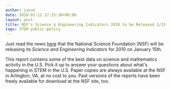 ```yaml
---
author: jason
date: 2010-01-12 17:15:30+00:00
layout: post
title: NSF's Science & Engineering Indicators 2010 to be Released 1/15
tags: STEM public-policy
---
```


Just read the news <a href="http://bit.ly/7Npw8B">here</a> that the National Science Foundation (NSF) will be releasing its <i>Science and Engineering Indicators</i> for 2010 on January 15th.

This report contains some of the best data on science and mathematics activity in the U.S. Pick it up to answer your questions about what's happening in STEM in the U.S. Paper copies are always available at the NSF in Arlington, VA, at no cost to you. Past versions of the reports have been freely available for download at the NSF site, too.